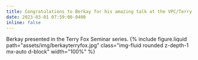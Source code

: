 ```yaml
---
title: Congratulations to Berkay for his amazing talk at the VPC/Terry Fox Seminar Series
date: 2023-03-01 07:59:00-0400
inline: false
---
```


Berkay presented in the Terry Fox Seminar series.
{% include figure.liquid path="assets/img/berkayterryfox.jpg" class="img-fluid rounded z-depth-1 mx-auto d-block" width="100%" %}